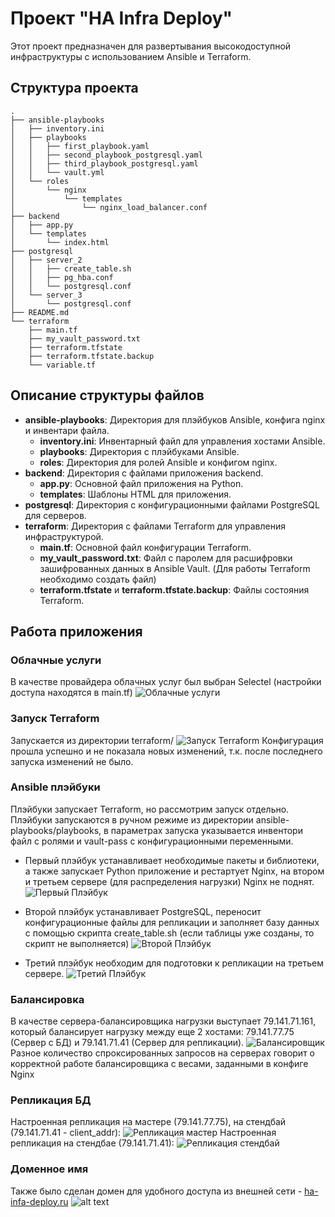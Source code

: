 # Проект "HA Infra Deploy"

Этот проект предназначен для развертывания высокодоступной инфраструктуры с использованием Ansible и Terraform.

## Структура проекта
```
.
├── ansible-playbooks
│   ├── inventory.ini
│   ├── playbooks
│   │   ├── first_playbook.yaml
│   │   ├── second_playbook_postgresql.yaml
│   │   ├── third_playbook_postgresql.yaml
│   │   └── vault.yml
│   └── roles
│       └── nginx
│           └── templates
│               └── nginx_load_balancer.conf
├── backend
│   ├── app.py
│   └── templates
│       └── index.html
├── postgresql
│   ├── server_2
│   │   ├── create_table.sh
│   │   ├── pg_hba.conf
│   │   └── postgresql.conf
│   └── server_3
│       └── postgresql.conf
├── README.md
└── terraform
    ├── main.tf
    ├── my_vault_password.txt
    ├── terraform.tfstate
    ├── terraform.tfstate.backup
    └── variable.tf
```

## Описание структуры файлов

- **ansible-playbooks**: Директория для плэйбуков Ansible, конфига nginx и инвентари файла.
  - **inventory.ini**: Инвентарный файл для управления хостами Ansible.
  - **playbooks**: Директория с плэйбуками Ansible.
  - **roles**: Директория для ролей Ansible и конфигом nginx.
- **backend**: Директория с файлами приложения backend.
  - **app.py**: Основной файл приложения на Python.
  - **templates**: Шаблоны HTML для приложения.
- **postgresql**: Директория с конфигурационными файлами PostgreSQL для серверов.
- **terraform**: Директория с файлами Terraform для управления инфраструктурой.
  - **main.tf**: Основной файл конфигурации Terraform.
  - **my_vault_password.txt**: Файл с паролем для расшифровки зашифрованных данных в Ansible Vault. (Для работы Terraform необходимо создать файл)
  - **terraform.tfstate** и **terraform.tfstate.backup**: Файлы состояния Terraform.

## Работа приложения

### Облачные услуги
В качестве провайдера облачных услуг был выбран Selectel (настройки доступа находятся в main.tf)
![Облачные услуги](images/1.png)
### Запуск Terraform
Запускается из директории terraform/
![Запуск Terraform](images/2.png)
Конфигурация прошла успешно и не показала новых изменений, т.к. после последнего запуска изменений не было.

### Ansible плэйбуки
Плэйбуки запускает Terraform, но рассмотрим запуск отдельно.  
Плэйбуки запускаются в ручном режиме из директории ansible-playbooks/playbooks, в параметрах запуска указывается инвентори файл с ролями и vault-pass с конфигурационными переменными.    
  
* Первый плэйбук устанавливает необходимые пакеты и библиотеки, а также запускает Python приложение и рестартует Nginx, на втором и третьем сервере (для распределения нагрузки) Nginx не поднят.
![Первый Плэйбук](images/3.png)  
    
* Второй плэйбук устанавливает PostgreSQL, переносит конфигурационные файлы для репликации и заполняет базу данных с помощью скрипта create_table.sh (если таблицы уже созданы, то скрипт не выполняется)
![Второй Плэйбук](images/4.png) 

* Третий плэйбук необходим для подготовки к репликации на третьем сервере.
![Третий Плэйбук](images/5.png)

### Балансировка 
В качестве сервера-балансировщика нагрузки выступает 79.141.71.161, который балансирует нагрузку между еще 2 хостами: 79.141.77.75 (Сервер с БД) и 79.141.71.41 (Сервер для репликации).
![Балансировщик](images/6.png)
Разное количество спроксированных запросов на серверах говорит о корректной работе балансировщика с весами, заданными в конфиге Nginx

### Репликация БД
Настроенная репликация на мастере (79.141.77.75), на стендбай (79.141.71.41 - client_addr):
![Репликация мастер](images/8.png)
Настроенная репликация на стендбае (79.141.71.41):
![Репликация стендбай](images/9.png)

### Доменное имя
Также было сделан домен для удобного доступа из внешней сети - [ha-infa-deploy.ru](http://ha-infa-deploy.ru/)
![alt text](images/10.png)